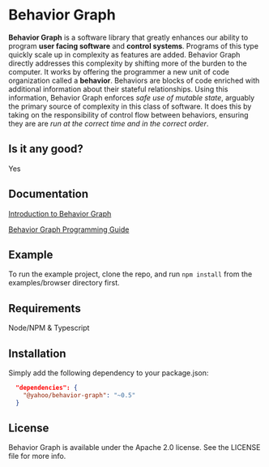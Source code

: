 # Behavior Graph

**Behavior Graph**  is a software library that greatly enhances our ability to program **user facing software** and **control systems**. Programs of this type quickly scale up in complexity as features are added. Behavior Graph directly addresses this complexity by shifting more of the burden to the computer. It works by offering the programmer a new unit of code organization called a **behavior**. Behaviors are blocks of code enriched with additional information about their stateful relationships. Using this information, Behavior Graph enforces _safe use of mutable state_, arguably the primary source of complexity in this class of software. It does this by taking on the responsibility of control flow between behaviors, ensuring they are are _run at the correct time and in the correct order_.

## Is it any good?

Yes

## Documentation

[Introduction to Behavior Graph](bgdocs/typescript/intro.html)

[Behavior Graph Programming Guide](bgdocs/typescript/guide.html)

## Example

To run the example project, clone the repo, and run `npm install` from the examples/browser directory first.

## Requirements

Node/NPM & Typescript

## Installation

Simply add the following dependency to your package.json:

```json
  "dependencies": {
    "@yahoo/behavior-graph": "~0.5"
  }
```

## License

Behavior Graph is available under the Apache 2.0 license. See the LICENSE file for more info.
